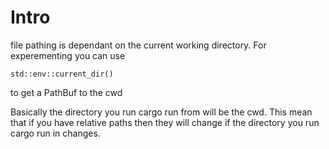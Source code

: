 # Intro
file pathing is  dependant on the current working directory. 
For experementing you can use 
```
std::env::current_dir()
```
to get a PathBuf to the cwd

Basically the directory you run cargo run from will be the cwd. This mean that if you have relative paths then they will change if the directory you run cargo run in changes. 